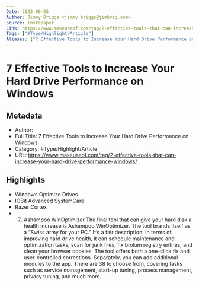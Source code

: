 ```yaml
---
Date: 2022-06-25
Author: Jimmy Briggs <jimmy.briggs@jimbrig.com>
Source: instapaper
Link: https://www.makeuseof.com/tag/2-effective-tools-that-can-increase-your-hard-drive-performance-windows/
Tags: ["#Type/Highlight/Article"]
Aliases: ["7 Effective Tools to Increase Your Hard Drive Performance on Windows", "7 Effective Tools to Increase Your Hard Drive Performance on Windows"]
---
```

# 7 Effective Tools to Increase Your Hard Drive Performance on Windows

## Metadata
- Author: 
- Full Title: 7 Effective Tools to Increase Your Hard Drive Performance on Windows
- Category: #Type/Highlight/Article
- URL: https://www.makeuseof.com/tag/2-effective-tools-that-can-increase-your-hard-drive-performance-windows/

## Highlights
- Windows Optimize Drives
- IOBit Advanced SystemCare
- Razer Cortex
- 7. Ashampoo WinOptimizer
  The final tool that can give your hard disk a health increase is Ashampoo WinOptimizer. The tool brands itself as a “Swiss army for your PC.” It’s a fair description.
  In terms of improving hard drive health, it can schedule maintenance and optimization tasks, scan for junk files, fix broken registry entries, and clean your browser cookies. The tool offers both a one-click fix and user-controlled corrections.
  Separately, you can add additional modules to the app. There are 38 to choose from, covering tasks such as service management, start-up tuning, process management, privacy tuning, and much more.
